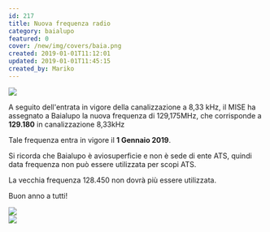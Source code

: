 ```yaml
---
id: 217
title: Nuova frequenza radio
category: baialupo
featured: 0
cover: /new/img/covers/baia.png
created: 2019-01-01T11:12:01
updated: 2019-01-01T11:45:15
created_by: Mariko
---
```


<img  src="/new/img/covers/baia.png" class="float-start mr-3 mb-4 w-[300px]" />

A seguito dell'entrata in vigore della canalizzazione a 8,33 kHz, il MISE ha assegnato a Baialupo la nuova frequenza di 129,175MHz, che corrisponde a <strong>129.180</strong> in canalizzazione 8,33kHz

Tale frequenza entra in vigore il <strong>1 Gennaio 2019</strong>.

Si ricorda che Baialupo è aviosuperficie e non è sede di ente ATS, quindi data frequenza non può essere utilizzata per scopi ATS.

La vecchia frequenza 128.450 non dovrà più essere utilizzata.

Buon anno a tutti!

<div class="flex flex-col sm:flex-row gap-1">
    <div><img class="w-full max-w-lg mb-4" src="/new/img/avio/baia-radio-833.png"/></div>
    <div><img class="w-full max-w-lg" src="/new/img/avio/rettifica.png"/></div>
</div>
